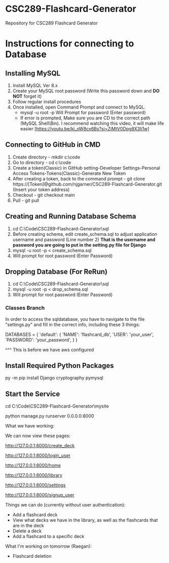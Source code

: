 # CSC289-Flashcard-Generator
Repository for CSC289 Flashcard Generator

# Instructions for connecting to Database
## Installing MySQL
1. Install MySQL Ver 8.x
2. Create your MySQL root password (Write this password down and **DO NOT** forget it)
4. Follow regular install procedures
5. Once installed, open Command Prompt and connect to MySQL.
   - mysql -u root -p
     Will Prompt for password (Enter password)
   - If error is prompted, Make sure you are CD to the correct path (MySQL Shell\Bin). I recommend watching this video, it will make life easier [https://youtu.be/kj_oW8cx6Bs?si=ZjMtV0Dpg8X3Ii1w] 

## Connecting to GitHub in CMD
1. Create directory - mkdir c:\code
2. Go to directory - cd c:\code
3. Create a token(Classic) in GitHub setting-Developer Settings-Personal Access Tokens-Tokens(Classic)-Generate New Token
4. After creating a token, back to the command prompt - git clone https://[Token]@github.com/njgarner/CSC289-Flashcard-Generator.git (Insert your token address)
5. Checkout - git checkout main
6. Pull - git pull

## Creating and Running Database Schema
1. cd C:\Code\CSC289-Flashcard-Generator\sql
2. Before creating schema, edit create_schema.sql to adjust application username and password (Line number 2) **That is the username and password you are going to put in the setting.py file for Django**
3. mysql -u root -p < create_schema.sql
4. Will prompt for root password (Enter Password)

## Dropping Database (For ReRun)
1. cd C:\Code\CSC289-Flashcard-Generator\sql
2. mysql -u root -p < drop_schema.sql
3. Will prompt for root password (Enter Password)


### Classes Branch

In order to access the sqldatabase, you have to navigate to the file "settings.py" and fill in the correct info, including these 3 things:

DATABASES = {
    'default': {
        'NAME': 'flashcard_db',
        'USER': 'your_user',
        'PASSWORD': 'your_password',
    }
}

^^^ This is before we have aws configured

## Install Required Python Packages
py -m pip install Django cryptography pymysql

## Start the Service
cd C:\Code\CSC289-Flashcard-Generator\mysite

python manage.py runserver 0.0.0.0:8000


What we have working:

We can now view these pages:

http://127.0.0.1:8000/create_deck

http://127.0.0.1:8000/login_user

http://127.0.0.1:8000/home

http://127.0.0.1:8000/library

http://127.0.0.1:8000/settings

http://127.0.0.1:8000/signup_user

Things we can do (currently without user authentication):

- Add a flashcard deck
- View what decks we have in the library, as well as the flashcards that are in the deck
- Delete a deck
- Add a flashcard to a specific deck

What I'm working on tomorrow (Raegan):
- Flashcard deletion
